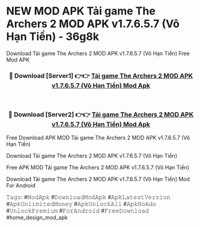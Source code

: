 # NEW MOD APK Tải game The Archers 2 MOD APK v1.7.6.5.7 (Vô Hạn Tiền) - 36g8k
Download Tải game The Archers 2 MOD APK v1.7.6.5.7 (Vô Hạn Tiền) Free Mod APK

<div align="center">
<h3>🔴 Download [Server1] 👉👉 <a href="https://apk-comot.site?title=Tải_game_The_Archers_2_MOD_APK_v1.7.6.5.7_(Vô_Hạn_Tiền)">Tải game The Archers 2 MOD APK v1.7.6.5.7 (Vô Hạn Tiền) Mod Apk</a></h3><br>

<h3>🔴 Download [Server2] 👉👉 <a href="https://apk-comot.site?title=Tải_game_The_Archers_2_MOD_APK_v1.7.6.5.7_(Vô_Hạn_Tiền)">Tải game The Archers 2 MOD APK v1.7.6.5.7 (Vô Hạn Tiền) Mod Apk</a></h3>
</div>


Free Download APK MOD Tải game The Archers 2 MOD APK v1.7.6.5.7 (Vô Hạn Tiền)

Download Tải game The Archers 2 MOD APK v1.7.6.5.7 (Vô Hạn Tiền) 

Free APK MOD Tải game The Archers 2 MOD APK v1.7.6.5.7 (Vô Hạn Tiền) 

Download Tải game The Archers 2 MOD APK v1.7.6.5.7 (Vô Hạn Tiền) Mod For Android

𝚃𝚊𝚐𝚜: #𝙼𝚘𝚍𝙰𝚙𝚔 #𝙳𝚘𝚠𝚗𝚕𝚘𝚊𝚍𝙼𝚘𝚍𝙰𝚙𝚔 #𝙰𝚙𝚔𝙻𝚊𝚝𝚎𝚜𝚝𝚅𝚎𝚛𝚜𝚒𝚘𝚗 #𝙰𝚙𝚔𝚄𝚗𝚕𝚒𝚖𝚒𝚝𝚎𝚍𝙼𝚘𝚗𝚎𝚢 #𝙰𝚙𝚔𝚄𝚗𝚕𝚘𝚌𝚔𝙰𝚕𝚕 #𝙰𝚙𝚔𝙽𝚘𝙰𝚍𝚜 #𝚄𝚗𝚕𝚘𝚌𝚔𝙿𝚛𝚎𝚖𝚒𝚞𝚖 #𝙵𝚘𝚛𝙰𝚗𝚍𝚛𝚘𝚒𝚍 #𝙵𝚛𝚎𝚎𝙳𝚘𝚠𝚗𝚕𝚘𝚊𝚍 #home_design_mod_apk